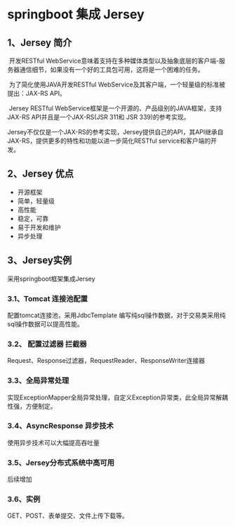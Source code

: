 # springboot 集成 Jersey
## 1、Jersey 简介
​	开发RESTful WebService意味着支持在多种媒体类型以及抽象底层的客户端-服务器通信细节，如果没有一个好的工具包可用，这将是一个困难的任务。

​	为了简化使用JAVA开发RESTful WebService及其客户端，一个轻量级的标准被提出：JAX-RS API。

​	Jersey RESTful WebService框架是一个开源的、产品级别的JAVA框架，支持JAX-RS API并且是一个JAX-RS(JSR 311和 JSR 339)的参考实现。

​	Jersey不仅仅是一个JAX-RS的参考实现，Jersey提供自己的API，其API继承自JAX-RS，提供更多的特性和功能以进一步简化RESTful service和客户端的开发。

## 2、Jersey 优点

- 开源框架
- 简单，轻量级
- 高性能
- 稳定，可靠
- 易于开发和维护
- 异步处理

## 3、Jersey实例

采用springboot框架集成Jersey

### 3.1、Tomcat 连接池配置 

配置tomcat连接池，采用JdbcTemplate 编写纯sql操作数据，对于交易类采用纯sql操作数据可以提高性能。

### 3.2、 配置过滤器 拦截器

Request、Response过滤器，RequestReader、ResponseWriter连接器

### 3.3、全局异常处理

实现ExceptionMapper全局异常处理，自定义Exception异常类，此全局异常解耦性强，方便制定。

### 3.4、AsyncResponse 异步技术

使用异步技术可以大幅提高吞吐量

### 3.5、Jersey分布式系统中高可用

后续增加

### 3.6、实例

GET、POST、表单提交、文件上传下载等。

